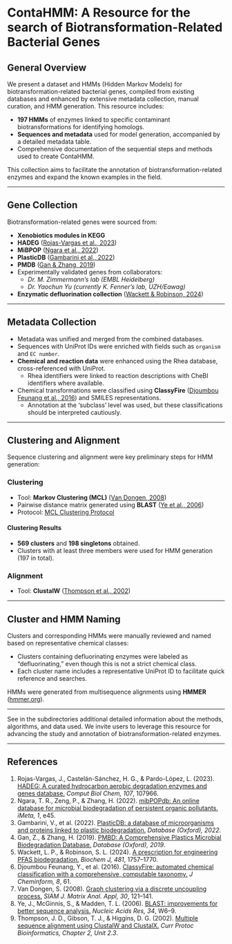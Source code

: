 # ContaHMM: A Resource for the search of Biotransformation-Related Bacterial Genes

## General Overview

We present a dataset and HMMs (Hidden Markov Models) for biotransformation-related bacterial genes, compiled from existing databases and enhanced by extensive metadata collection, manual curation, and HMM generation. This resource includes:


- **197 HMMs** of enzymes linked to specific contaminant biotransformations for identifying homologs.
- **Sequences and metadata** used for model generation, accompanied by a detailed metadata table.
- Comprehensive documentation of the sequential steps and methods used to create ContaHMM.

This collection aims to facilitate the annotation of biotransformation-related enzymes and expand the known examples in the field.

---

## Gene Collection

Biotransformation-related genes were sourced from:

- **Xenobiotics modules in KEGG**
- **HADEG** ([Rojas-Vargas et al., 2023](https://doi.org/10.1016/j.compbiolchem.2023.107966))
- **MiBPOP** ([Ngara et al., 2022](https://doi.org/10.1093/imeta/e45))
- **PlasticDB** ([Gambarini et al., 2022](https://doi.org/10.1093/database/baac036))
- **PMDB** ([Gan & Zhang, 2019](https://doi.org/10.1093/database/baz119))
- Experimentally validated genes from collaborators:
  - *Dr. M. Zimmermann’s lab (EMBL Heidelberg)*
  - *Dr. Yaochun Yu (currently K. Fenner’s lab, UZH/Eawag)*
- **Enzymatic defluorination collection** ([Wackett & Robinson, 2024](https://portlandpress.com/biochemj/article/481/23/1757/235292/A-prescription-for-engineering-PFAS-biodegradation))

---

## Metadata Collection

- Metadata was unified and merged from the combined databases.
- Sequences with UniProt IDs were enriched with fields such as `organism` and `EC number`.
- **Chemical and reaction data** were enhanced using the Rhea database, cross-referenced with UniProt.
  - Rhea identifiers were linked to reaction descriptions with CheBI identifiers where available.
- Chemical transformations were classified using **ClassyFire** ([Djoumbou Feunang et al., 2016](https://doi.org/10.1186/s13321-016-0174-y)) and SMILES representations.
  - Annotation at the ‘subclass’ level was used, but these classifications should be interpreted cautiously.

---

## Clustering and Alignment

Sequence clustering and alignment were key preliminary steps for HMM generation:

### Clustering
- Tool: **Markov Clustering (MCL)** ([Van Dongen, 2008](https://doi.org/10.1137/040608635))
- Pairwise distance matrix generated using **BLAST** ([Ye et al., 2006](https://doi.org/10.1093/nar/gkl383))
- Protocol: [MCL Clustering Protocol](https://micans.org/mcl/man/clmprotocols.html)

#### Clustering Results
- **569 clusters** and **198 singletons** obtained.
- Clusters with at least three members were used for HMM generation (197 in total).

### Alignment
- Tool: **ClustalW** ([Thompson et al., 2002](https://doi.org/10.1002/0471250953.bi0203s00))

---

## Cluster and HMM Naming

Clusters and corresponding HMMs were manually reviewed and named based on representative chemical classes:

- Clusters containing defluorinating enzymes were labeled as “defluorinating,” even though this is not a strict chemical class.
- Each cluster name includes a representative UniProt ID to facilitate quick reference and searches.

HMMs were generated from multisequence alignments using **HMMER** ([hmmer.org](http://hmmer.org)).

---


See in the subdirectories additional detailed information about the methods, algorithms, and data used. We invite users to leverage this resource for advancing the study and annotation of biotransformation-related enzymes.

---

## References

1. Rojas-Vargas, J., Castelán-Sánchez, H. G., & Pardo-López, L. (2023). [HADEG: A curated hydrocarbon aerobic degradation enzymes and genes database.](https://doi.org/10.1016/j.compbiolchem.2023.107966) *Comput Biol Chem, 107*, 107966.
2. Ngara, T. R., Zeng, P., & Zhang, H. (2022). [mibPOPdb: An online database for microbial biodegradation of persistent organic pollutants.](https://doi.org/10.1093/imeta/e45) *iMeta, 1*, e45.
3. Gambarini, V., et al. (2022). [PlasticDB: a database of microorganisms and proteins linked to plastic biodegradation.](https://doi.org/10.1093/database/baac036) *Database (Oxford), 2022*.
4. Gan, Z., & Zhang, H. (2019). [PMBD: A Comprehensive Plastics Microbial Biodegradation Database.](https://doi.org/10.1093/database/baz119) *Database (Oxford), 2019*.
5. Wackett, L. P., & Robinson, S. L. (2024). [A prescription for engineering PFAS biodegradation.](https://doi.org/10.1042/BCJ20200792) *Biochem J, 481*, 1757–1770.
6. Djoumbou Feunang, Y., et al. (2016). [ClassyFire: automated chemical classification with a comprehensive, computable taxonomy.](https://doi.org/10.1186/s13321-016-0174-y) *J Cheminform, 8*, 61.
7. Van Dongen, S. (2008). [Graph clustering via a discrete uncoupling process.](https://doi.org/10.1137/040608635) *SIAM J. Matrix Anal. Appl, 30*, 121–141.
8. Ye, J., McGinnis, S., & Madden, T. L. (2006). [BLAST: improvements for better sequence analysis.](https://doi.org/10.1093/nar/gkl383) *Nucleic Acids Res, 34*, W6–9.
9. Thompson, J. D., Gibson, T. J., & Higgins, D. G. (2002). [Multiple sequence alignment using ClustalW and ClustalX.](https://doi.org/10.1002/0471250953.bi0203s00) *Curr Protoc Bioinformatics, Chapter 2, Unit 2.3*.

